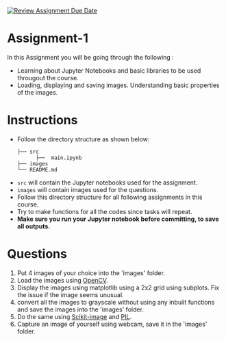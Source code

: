 [![Review Assignment Due Date](https://classroom.github.com/assets/deadline-readme-button-24ddc0f5d75046c5622901739e7c5dd533143b0c8e959d652212380cedb1ea36.svg)](https://classroom.github.com/a/Pd34up40)
# Assignment-1
In this Assignment you will be going through the following : 
  - Learning about Jupyter Notebooks and basic libraries to be used througout the course.
  - Loading, displaying and saving images. Understanding basic properties of the images.

# Instructions
- Follow the directory structure as shown below: 
  ```
  ├── src           
        ├──  main.ipynb
  ├── images    
  └── README.md
  ```
- `src` will contain the Jupyter notebooks used for the assignment.
- `images` will contain images used for the questions.
- Follow this directory structure for all following assignments in this course.
- Try to make functions for all the codes since tasks will repeat.
- **Make sure you run your Jupyter notebook before committing, to save all outputs.**

# Questions

1. Put 4 images of your choice into the 'images' folder.
2. Load the images using [OpenCV](https://docs.opencv.org/4.x/).
3. Display the images using matplotlib using a 2x2 grid using subplots. Fix the issue if the image seems unusual.
4. convert all the images to grayscale without using any inbuilt functions and save the images into the 'images' folder.
5. Do the same using [Scikit-image](https://scikit-image.org/docs/stable/) and [PIL](https://pillow.readthedocs.io/en/stable/).
6. Capture an image of yourself using webcam, save it in the 'images' folder.
